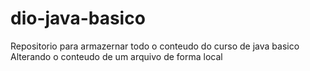 # dio-java-basico
Repositorio para armazernar todo o conteudo do curso de java basico
Alterando o conteudo de um arquivo de forma local
